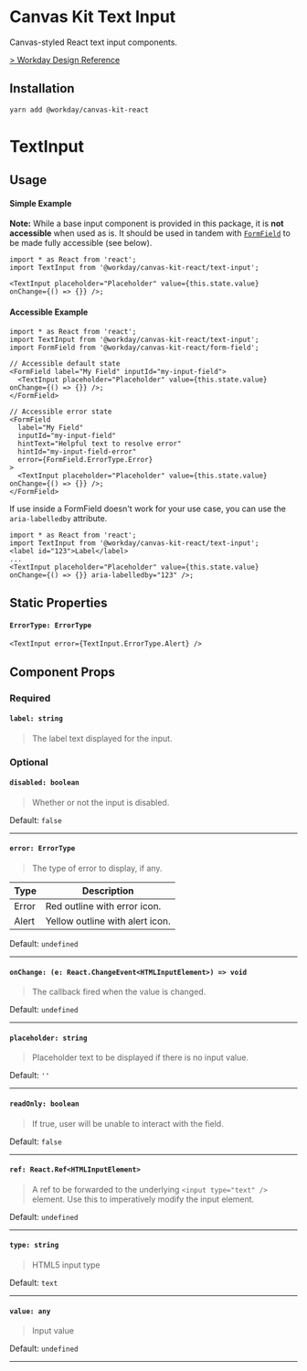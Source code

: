 # Canvas Kit Text Input

Canvas-styled React text input components.

[> Workday Design Reference](https://design.workday.com/components/inputs/text-input)

## Installation

```sh
yarn add @workday/canvas-kit-react
```

# TextInput

## Usage

#### Simple Example

**Note:** While a base input component is provided in this package, it is **not accessible** when
used as is. It should be used in tandem with [`FormField`](../../form-field/react) to be made fully
accessible (see below).

```tsx
import * as React from 'react';
import TextInput from '@workday/canvas-kit-react/text-input';

<TextInput placeholder="Placeholder" value={this.state.value} onChange={() => {}} />;
```

#### Accessible Example

```tsx
import * as React from 'react';
import TextInput from '@workday/canvas-kit-react/text-input';
import FormField from '@workday/canvas-kit-react/form-field';

// Accessible default state
<FormField label="My Field" inputId="my-input-field">
  <TextInput placeholder="Placeholder" value={this.state.value} onChange={() => {}} />;
</FormField>

// Accessible error state
<FormField
  label="My Field"
  inputId="my-input-field"
  hintText="Helpful text to resolve error"
  hintId="my-input-field-error"
  error={FormField.ErrorType.Error}
>
  <TextInput placeholder="Placeholder" value={this.state.value} onChange={() => {}} />;
</FormField>
```

If use inside a FormField doesn't work for your use case, you can use the `aria-labelledby`
attribute.

```tsx
import * as React from 'react';
import TextInput from '@workday/canvas-kit-react/text-input';
<label id="123">Label</label>
...
<TextInput placeholder="Placeholder" value={this.state.value} onChange={() => {}} aria-labelledby="123" />;
```

## Static Properties

#### `ErrorType: ErrorType`

```tsx
<TextInput error={TextInput.ErrorType.Alert} />
```

## Component Props

### Required

#### `label: string`

> The label text displayed for the input.

### Optional

#### `disabled: boolean`

> Whether or not the input is disabled.

Default: `false`

---

#### `error: ErrorType`

> The type of error to display, if any.

| Type  | Description                     |
| ----- | ------------------------------- |
| Error | Red outline with error icon.    |
| Alert | Yellow outline with alert icon. |

Default: `undefined`

---

#### `onChange: (e: React.ChangeEvent<HTMLInputElement>) => void`

> The callback fired when the value is changed.

Default: `undefined`

---

#### `placeholder: string`

> Placeholder text to be displayed if there is no input value.

Default: `''`

---

#### `readOnly: boolean`

> If true, user will be unable to interact with the field.

Default: `false`

---

#### `ref: React.Ref<HTMLInputElement>`

> A ref to be forwarded to the underlying `<input type="text" />` element. Use this to imperatively
> modify the input element.

Default: `undefined`

---

#### `type: string`

> HTML5 input type

Default: `text`

---

#### `value: any`

> Input value

Default: `undefined`

---
